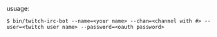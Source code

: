 usuage:

```shell
$ bin/twitch-irc-bot --name=<your name> --chan=<channel with #> --user=<twitch user name> --password=<oauth password>
```
